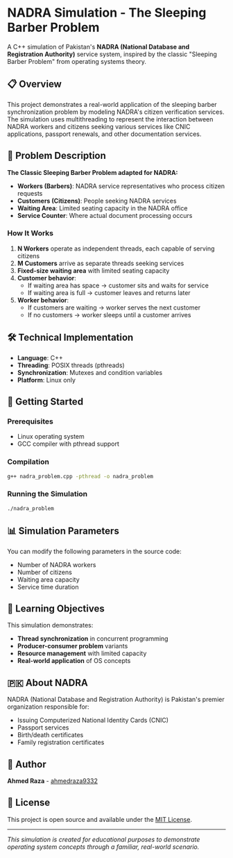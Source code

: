 # NADRA Simulation - The Sleeping Barber Problem

A C++ simulation of Pakistan's **NADRA (National Database and Registration Authority)** service system, inspired by the classic "Sleeping Barber Problem" from operating systems theory.

## 📋 Overview

This project demonstrates a real-world application of the sleeping barber synchronization problem by modeling NADRA's citizen verification services. The simulation uses multithreading to represent the interaction between NADRA workers and citizens seeking various services like CNIC applications, passport renewals, and other documentation services.

## 🧵 Problem Description

**The Classic Sleeping Barber Problem adapted for NADRA:**

- **Workers (Barbers)**: NADRA service representatives who process citizen requests
- **Customers (Citizens)**: People seeking NADRA services 
- **Waiting Area**: Limited seating capacity in the NADRA office
- **Service Counter**: Where actual document processing occurs

### How It Works

1. **N Workers** operate as independent threads, each capable of serving citizens
2. **M Customers** arrive as separate threads seeking services
3. **Fixed-size waiting area** with limited seating capacity
4. **Customer behavior**:
   - If waiting area has space → customer sits and waits for service
   - If waiting area is full → customer leaves and returns later
5. **Worker behavior**:
   - If customers are waiting → worker serves the next customer
   - If no customers → worker sleeps until a customer arrives

## 🛠️ Technical Implementation

- **Language**: C++
- **Threading**: POSIX threads (pthreads)
- **Synchronization**: Mutexes and condition variables
- **Platform**: Linux only

## 🚀 Getting Started

### Prerequisites
- Linux operating system
- GCC compiler with pthread support

### Compilation
```bash
g++ nadra_problem.cpp -pthread -o nadra_problem
```

### Running the Simulation
```bash
./nadra_problem
```

## 📊 Simulation Parameters

You can modify the following parameters in the source code:
- Number of NADRA workers
- Number of citizens
- Waiting area capacity
- Service time duration

## 🎯 Learning Objectives

This simulation demonstrates:
- **Thread synchronization** in concurrent programming
- **Producer-consumer problem** variants
- **Resource management** with limited capacity
- **Real-world application** of OS concepts

## 🇵🇰 About NADRA

NADRA (National Database and Registration Authority) is Pakistan's premier organization responsible for:
- Issuing Computerized National Identity Cards (CNIC)
- Passport services
- Birth/death certificates
- Family registration certificates

## 📝 Author

**Ahmed Raza** - [ahmedraza9332](https://github.com/ahmedraza9332)

## 📄 License

This project is open source and available under the [MIT License](LICENSE).

---

*This simulation is created for educational purposes to demonstrate operating system concepts through a familiar, real-world scenario.*
